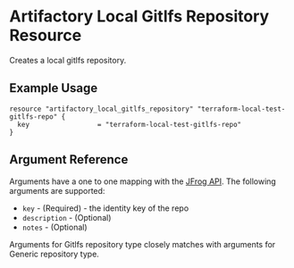 # Artifactory Local Gitlfs Repository Resource

Creates a local gitlfs repository. 

## Example Usage

```hcl
resource "artifactory_local_gitlfs_repository" "terraform-local-test-gitlfs-repo" {
  key                 = "terraform-local-test-gitlfs-repo"
}
```

## Argument Reference

Arguments have a one to one mapping with the [JFrog API](https://www.jfrog.com/confluence/display/RTF/Repository+Configuration+JSON). The following arguments are supported:

* `key` - (Required) - the identity key of the repo
* `description` - (Optional)
* `notes` - (Optional)

Arguments for Gitlfs repository type closely matches with arguments for Generic repository type. 